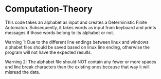 # Computation-Theory
This code takes an alphabet as input and creates a Deterministic Finite Automaton. Subsequently, it takes words as input from keyboard and prints messages if those words belong to its alphabet or not.

Warning 1: Due to the different line endings between linux and windows alphabet files should be saved based on linux line ending, otherwise the program will not have the expected results.

Warning 2: The alphabet file should NOT contain any fewer or more spaces and line break characters than the existing ones because that way it will misread the data.
